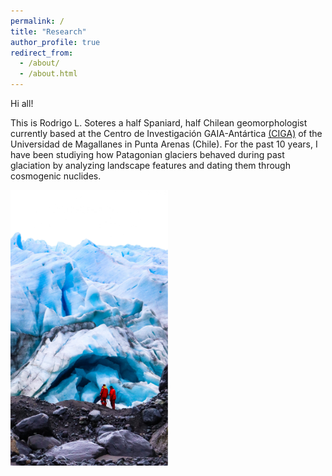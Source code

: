 ```yaml
---
permalink: /
title: "Research"
author_profile: true
redirect_from: 
  - /about/
  - /about.html
---
```


Hi all!

This is Rodrigo L. Soteres a half Spaniard, half Chilean geomorphologist currently based at the Centro de Investigación GAIA-Antártica [(CIGA)](http://www.umag.cl/gaiaantartica/) of the Universidad de Magallanes in Punta Arenas (Chile). For the past 10 years, I have been studiying how Patagonian glaciers behaved during past glaciation by analyzing landscape features and dating them through cosmogenic nuclides.

<!-- El código siguiente es para subir imágenes, ajustar su tamaño y centrarlas. Se basa en HTML, no markdown -->
<div>
    <img src="images/Fouque_front.jpg" alt="Ventisquero Fouqué, Isla Hoste" style="width:50%; height:auto">
</div>


